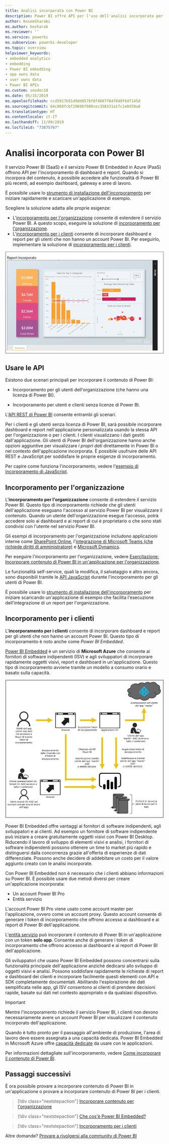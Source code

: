 ```yaml
---
title: Analisi incorporata con Power BI
description: Power BI offre API per l'uso dell'analisi incorporata per dashboard e report nelle applicazioni. Informazioni sull'incorporamento con Power BI, sia in ambiente PaaS che in ambiente SaaS, tramite software di analisi incorporata, strumenti di analisi incorporata o strumenti di business intelligence incorporata.
author: KesemSharabi
ms.author: kesharab
ms.reviewer: ''
ms.service: powerbi
ms.subservice: powerbi-developer
ms.topic: overview
helpviewer_keywords:
- embedded analytics
- embedding
- Power BI embedding
- app owns data
- user owns data
- Power BI APIs
ms.custom: seodec18
ms.date: 05/15/2019
ms.openlocfilehash: ccd5917b91d9dd0576f0f4607f84f849f6df145d
ms.sourcegitcommit: 64c860fcbf2969bf089cec358331a1fc1e0d39a8
ms.translationtype: HT
ms.contentlocale: it-IT
ms.lasthandoff: 11/09/2019
ms.locfileid: "73875767"
---
```

# <a name="embedded-analytics-with-power-bi"></a>Analisi incorporata con Power BI

Il servizio Power BI (SaaS) e il servizio Power BI Embedded in Azure (PaaS) offrono API per l'incorporamento di dashboard e report. Quando si incorpora del contenuto, è possibile accedere alle funzionalità di Power BI più recenti, ad esempio dashboard, gateway e aree di lavoro.

È possibile usare lo [strumento di installazione dell'incorporamento](https://aka.ms/embedsetup) per iniziare rapidamente e scaricare un'applicazione di esempio.

Scegliere la soluzione adatta alle proprie esigenze:

* L'[incorporamento per l'organizzazione](embedding.md#embedding-for-your-organization) consente di estendere il servizio Power BI. A questo scopo, eseguire la soluzione di [incorporamento per l'organizzazione](https://aka.ms/embedsetup/UserOwnsData).
* L'[incorporamento per i clienti](embedding.md#embedding-for-your-customers) consente di incorporare dashboard e report per gli utenti che non hanno un account Power BI. Per eseguirlo, implementare la soluzione di [incorporamento per i clienti](https://aka.ms/embedsetup/AppOwnsData).

![Esempio di Power BI Embedded](media/what-can-you-do/what-can-you-do-02.png)

## <a name="use-apis"></a>Usare le API

Esistono due scenari principali per incorporare il contenuto di Power BI:
- Incorporamento per gli utenti dell'organizzazione (che hanno una licenza di Power BI). 
 
- Incorporamento per utenti e clienti senza licenze di Power BI. 

L'[API REST di Power BI](https://docs.microsoft.com/rest/api/power-bi/) consente entrambi gli scenari.

Per i clienti e gli utenti senza licenza di Power BI, sarà possibile incorporare dashboard e report nell'applicazione personalizzata usando la stessa API per l'organizzazione o per i clienti. I clienti visualizzano i dati gestiti dall'applicazione. Gli utenti di Power BI dell'organizzazione hanno anche opzioni aggiuntive per visualizzare *i propri dati* direttamente in Power BI o nel contesto dell'applicazione incorporata. È possibile usufruire delle API REST e JavaScript per soddisfare le proprie esigenze di incorporamento.

Per capire come funziona l'incorporamento, vedere l'[esempio di incorporamento di JavaScript](https://microsoft.github.io/PowerBI-JavaScript/demo/).

## <a name="embedding-for-your-organization"></a>Incorporamento per l'organizzazione

L'**incorporamento per l'organizzazione** consente di estendere il servizio Power BI. Questo tipo di incorporamento richiede che gli utenti dell'applicazione eseguano l'accesso al servizio Power BI per visualizzare il contenuto. Quando un utente dell'organizzazione esegue l'accesso, potrà accedere solo ai dashboard e ai report di cui è proprietario o che sono stati condivisi con l'utente nel servizio Power BI.

Gli esempi di incorporamento per l'organizzazione includono applicazioni interne come [SharePoint Online](https://powerbi.microsoft.com/blog/integrate-power-bi-reports-in-sharepoint-online/), l'[integrazione di Microsoft Teams (che richiede diritti di amministratore)](https://powerbi.microsoft.com/blog/power-bi-teams-up-with-microsoft-teams/) e [Microsoft Dynamics](https://docs.microsoft.com/dynamics365/customer-engagement/basics/add-edit-power-bi-visualizations-dashboard).

Per eseguire l'incorporamento per l'organizzazione, vedere [Esercitazione: Incorporare contenuto di Power BI in un'applicazione per l'organizzazione](embed-sample-for-your-organization.md).

Le funzionalità self-service, quali la modifica, il salvataggio e altro ancora, sono disponibili tramite le [API JavaScript](https://github.com/Microsoft/PowerBI-JavaScript) durante l'incorporamento per gli utenti di Power BI.

È possibile usare lo [strumento di installazione dell'incorporamento](https://aka.ms/embedsetup/UserOwnsData) per iniziare scaricando un'applicazione di esempio che facilita l'esecuzione dell'integrazione di un report per l'organizzazione.

## <a name="embedding-for-your-customers"></a>Incorporamento per i clienti

L'**incorporamento per i clienti** consente di incorporare dashboard e report per gli utenti che non hanno un account Power BI. Questo tipo di incorporamento è noto anche come *Power BI Embedded*.

[Power BI Embedded](azure-pbie-what-is-power-bi-embedded.md) è un servizio di **Microsoft Azure** che consente ai fornitori di software indipendenti (ISV) e agli sviluppatori di incorporare rapidamente oggetti visivi, report e dashboard in un'applicazione. Questo tipo di incorporamento avviene tramite un modello a consumo orario e basato sulla capacità.

![Flusso di incorporamento per l'incorporamento per i clienti](media/embedding/powerbi-embed-flow.png)

Power BI Embedded offre vantaggi ai fornitori di software indipendenti, agli sviluppatori e ai clienti. Ad esempio un fornitore di software indipendente può iniziare a creare gratuitamente oggetti visivi con Power BI Desktop. Riducendo il lavoro di sviluppo di elementi visivi e analisi, i fornitori di software indipendenti possono ottenere un time to market più rapido e distinguersi dalla concorrenza grazie all'offerta di esperienze di dati differenziate. Possono anche decidere di addebitare un costo per il valore aggiunto creato con le analisi incorporate.

Con Power BI Embedded non è necessario che i clienti abbiano informazioni su Power BI. È possibile usare due metodi diversi per creare un'applicazione incorporata:
- Un account Power BI Pro 
- Entità servizio 

L'account Power BI Pro viene usato come account master per l'applicazione, ovvero come un account proxy. Questo account consente di generare i token di incorporamento che offrono accesso ai dashboard e ai report di Power BI dell'applicazione.

L'[entità servizio](embed-service-principal.md) può incorporare il contenuto di Power BI in un'applicazione con un token **solo app**. Consente anche di generare i token di incorporamento che offrono accesso ai dashboard e ai report di Power BI dell'applicazione.

Gli sviluppatori che usano Power BI Embedded possono concentrarsi sulla funzionalità principale dell'applicazione anziché dedicarsi allo sviluppo di oggetti visivi e analisi. Possono soddisfare rapidamente le richieste di report e dashboard dei clienti e incorporare facilmente questi elementi con API e SDK completamente documentati. Abilitando l'esplorazione dei dati semplificata nelle app, gli ISV consentono ai clienti di prendere decisioni rapide, basate sui dati nel contesto appropriato e da qualsiasi dispositivo.

> [!IMPORTANT]
> Mentre l'incorporamento richiede il servizio Power BI, i clienti non devono necessariamente avere un account Power BI per visualizzare il contenuto incorporato dell'applicazione. 

Quando è tutto pronto per il passaggio all'ambiente di produzione, l'area di lavoro deve essere assegnata a una capacità dedicata. Power BI Embedded in Microsoft Azure offre [capacità dedicate](azure-pbie-create-capacity.md) da usare con le applicazioni.

Per informazioni dettagliate sull'incorporamento, vedere [Come incorporare il contenuto di Power BI](embed-sample-for-customers.md).

## <a name="next-steps"></a>Passaggi successivi

È ora possibile provare a incorporare contenuto di Power BI in un'applicazione o provare a incorporare contenuto di Power BI per i clienti.

> [!div class="nextstepaction"]
> [Incorporare contenuto per l'organizzazione](embed-sample-for-your-organization.md)

> [!div class="nextstepaction"]
> [Che cos'è Power BI Embedded?](azure-pbie-what-is-power-bi-embedded.md)

> [!div class="nextstepaction"]
>[Incorporamento per i clienti](embed-sample-for-customers.md)

Altre domande? [Provare a rivolgersi alla community di Power BI](https://community.powerbi.com/)
